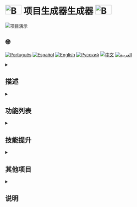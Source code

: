 # <img src="https://cdn-icons-png.flaticon.com/128/5701/5701867.png" alt="Beginner Logo" width="52" height="30" /> 项目生成器生成器 <img src="https://cdn-icons-png.flaticon.com/128/5701/5701867.png" alt="Beginner Logo" width="52" height="30" />

![项目演示](./gifs/Memegenerator.gif)

## 🌐 
[![Português](https://img.shields.io/badge/Português-green)](https://github.com/SamuelRocha91/memeGenerator/blob/main/README.md) 
[![Español](https://img.shields.io/badge/Español-yellow)](https://github.com/SamuelRocha91/memeGenerator/blob/main/README_es.md) 
[![English](https://img.shields.io/badge/English-blue)](https://github.com/SamuelRocha91/memeGenerator/blob/main/README_en.md) 
[![Русский](https://img.shields.io/badge/Русский-lightgrey)](https://github.com/SamuelRocha91/memeGenerator/blob/main/README_ru.md) 
[![中文](https://img.shields.io/badge/中文-red)](https://github.com/SamuelRocha91/memeGenerator/blob/main/README_ch.md) 
[![العربية](https://img.shields.io/badge/العربية-orange)](https://github.com/SamuelRocha91/memeGenerator/blob/main/README_ar.md)

<details>
  <summary><h2>描述</h2></summary>

  这是一个附加项目，在 **Trybe** 的 **网页开发** 课程的 **基础** 模块中开发。主要目的是应用和巩固 **JavaScript**、**CSS** 和 **HTML** 的概念，以创建一个简单的生成器生成器。该项目涉及对 `script.js`、`index.html` 和 `style.css` 文件的操作。
</details>

<details>
  <summary><h2>功能列表</h2></summary>

  该应用程序允许：
  - **加载图像**：从您的设备选择图像或使用建议的图像。
  - **添加文本**：在图像上插入自定义文本。
  - **添加彩色边框**：选择颜色为 meme 添加边框。
  - **生成 meme**：组合上述选项以创建所需的 meme。
</details>

<details>
  <summary><h2>技能提升</h2></summary>

  在开发这个项目的过程中，提升了以下技能：
  1. 在 **DOM** 中操作元素。
  2. 在真实环境中应用 **编程逻辑**。
  3. 使用 **循环** 处理数据。
  4. 实现 **条件** 进行流程控制。
  5. 创建和使用 **函数** 以实现模块化和代码重用。
</details>

<details>
  <summary><h2>其他项目</h2></summary>

  这是我在作为开发者初期开发的其他项目：
  - 🖥️ [二进制转换器](https://github.com/SamuelRocha91/Bin2Dec/blob/main/README_ch.md)
  - 🎨 [像素艺术](https://github.com/SamuelRocha91/PixelsArt/blob/main/README_ch.md)
  - 📝 [待办事项列表](https://github.com/SamuelRocha91/TodoList/blob/main/README_ch.md)
  - 🧮 [计算器](https://github.com/SamuelRocha91/calculator/blob/main/README_ch.md)
  - 🪐 [星球大战行星](https://github.com/SamuelRocha91/javascriptStarWarsPlanets/blob/main/README_ch.md)
</details>

<details>
  <summary><h2>说明</h2></summary>
  
  1. 克隆此存储库：
     ```bash
     git clone https://github.com/SamuelRocha91/memeGenerator.git
     ```
  2. 导航到项目目录：
     ```bash
     cd memeGenerator
     ```
  3. 在您的浏览器中打开 `index.html` 文件。
</details>
